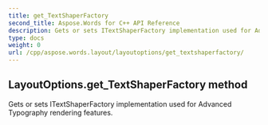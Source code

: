 ```yaml
---
title: get_TextShaperFactory
second_title: Aspose.Words for C++ API Reference
description: Gets or sets ITextShaperFactory implementation used for Advanced Typography rendering features. 
type: docs
weight: 0
url: /cpp/aspose.words.layout/layoutoptions/get_textshaperfactory/
---
```

## LayoutOptions.get_TextShaperFactory method


Gets or sets ITextShaperFactory implementation used for Advanced Typography rendering features. 

